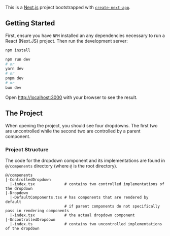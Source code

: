 This is a [Next.js](https://nextjs.org/) project bootstrapped with [`create-next-app`](https://github.com/vercel/next.js/tree/canary/packages/create-next-app).

## Getting Started

First, ensure you have `NPM` installed an any dependencies necessary to run a React (Next.JS) project.
Then run the development server:

```bash
npm install

npm run dev
# or
yarn dev
# or
pnpm dev
# or
bun dev
```

Open [http://localhost:3000](http://localhost:3000) with your browser to see the result.

## The Project

When opening the project, you should see four dropdowns. The first two are uncontrolled while the second two are controlled by a parent component.

### Project Structure

The code for the dropdown component and its implementations are found in `@/components` directory (where `@` is the root directory).

```
@/components
|-ControlledDropdown
  |-index.tsx             # contains two controlled implementations of the dropdown
|-Dropdown
  |-DefaultComponents.tsx # has components that are rendered by default
                          # if parent components do not specifically pass in rendering components
  |-index.tsx             # the actual dropdown component
|-UncontrolledDropdown
  |-index.ts              # contains two uncontrolled implementations of the dropdown
```
